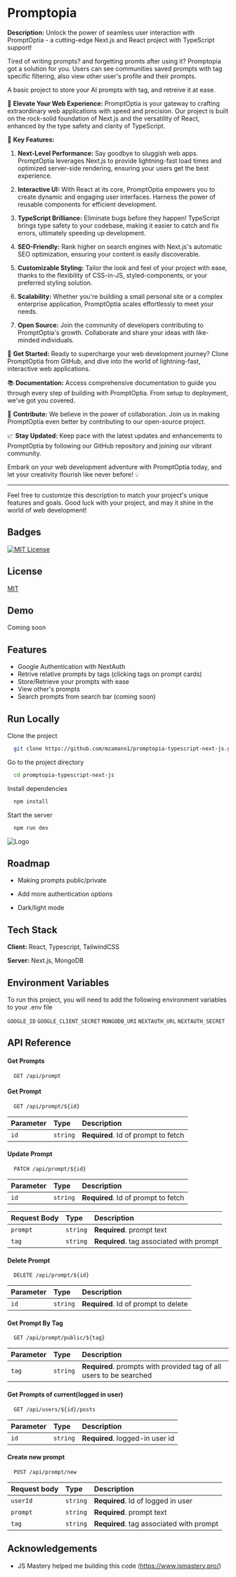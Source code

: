 
# Promptopia

**Description:**
Unlock the power of seamless user interaction with PromptOptia - a cutting-edge Next.js and React project with TypeScript support!

Tired of writing prompts? and forgetting promts after using it? Promptopia got a solution for you. Users can see communities saved prompts with tag specific filtering, also view other user's profile and their prompts.

A basic project to store your AI prompts with tag, and retreive it at ease.

🚀 **Elevate Your Web Experience:** PromptOptia is your gateway to crafting extraordinary web applications with speed and precision. Our project is built on the rock-solid foundation of Next.js and the versatility of React, enhanced by the type safety and clarity of TypeScript.

🌟 **Key Features:**

1. **Next-Level Performance:** Say goodbye to sluggish web apps. PromptOptia leverages Next.js to provide lightning-fast load times and optimized server-side rendering, ensuring your users get the best experience.

2. **Interactive UI:** With React at its core, PromptOptia empowers you to create dynamic and engaging user interfaces. Harness the power of reusable components for efficient development.

3. **TypeScript Brilliance:** Eliminate bugs before they happen! TypeScript brings type safety to your codebase, making it easier to catch and fix errors, ultimately speeding up development.

4. **SEO-Friendly:** Rank higher on search engines with Next.js's automatic SEO optimization, ensuring your content is easily discoverable.

5. **Customizable Styling:** Tailor the look and feel of your project with ease, thanks to the flexibility of CSS-in-JS, styled-components, or your preferred styling solution.

6. **Scalability:** Whether you're building a small personal site or a complex enterprise application, PromptOptia scales effortlessly to meet your needs.

7. **Open Source:** Join the community of developers contributing to PromptOptia's growth. Collaborate and share your ideas with like-minded individuals.

🔗 **Get Started:**
Ready to supercharge your web development journey? Clone PromptOptia from GitHub, and dive into the world of lightning-fast, interactive web applications.

📚 **Documentation:**
Access comprehensive documentation to guide you through every step of building with PromptOptia. From setup to deployment, we've got you covered.

🤝 **Contribute:**
We believe in the power of collaboration. Join us in making PromptOptia even better by contributing to our open-source project.

📈 **Stay Updated:**
Keep pace with the latest updates and enhancements to PromptOptia by following our GitHub repository and joining our vibrant community.

Embark on your web development adventure with PromptOptia today, and let your creativity flourish like never before! 💡


---



Feel free to customize this description to match your project's unique features and goals. Good luck with your project, and may it shine in the world of web development!


## Badges

[![MIT License](https://img.shields.io/badge/License-MIT-green.svg)](https://choosealicense.com/licenses/mit/)


## License

[MIT](https://choosealicense.com/licenses/mit/)


## Demo

Coming soon


## Features

- Google Authentication with NextAuth
- Retrive relative prompts by tags (clicking tags on prompt cards)
- Store/Retrieve your prompts with ease
- View other's prompts
- Search prompts from search bar (coming soon)

## Run Locally

Clone the project

```bash
  git clone https://github.com/mzamann1/promptopia-typescript-next-js.git
```

Go to the project directory

```bash
  cd promptopia-typescript-next-js
```

Install dependencies

```bash
  npm install
```

Start the server

```bash
  npm run dev
```


![Logo](https://dev-to-uploads.s3.amazonaws.com/uploads/articles/th5xamgrr6se0x5ro4g6.png)


## Roadmap

- Making prompts public/private

-  Add more authentication options

- Dark/light mode


## Tech Stack

**Client:** React, Typescript, TailwindCSS

**Server:** Next.js, MongoDB


## Environment Variables

To run this project, you will need to add the following environment variables to your .env file

`GOOGLE_ID`
`GOOGLE_CLIENT_SECRET`
`MONGODB_URI`
`NEXTAUTH_URL`
`NEXTAUTH_SECRET`


## API Reference


#### Get Prompts

```http
  GET /api/prompt
```



#### Get Prompt

```http
  GET /api/prompt/${id}
```

| Parameter | Type     | Description                       |
| :-------- | :------- | :-------------------------------- |
| `id`      | `string` | **Required**. Id of prompt to fetch |


#### Update Prompt

```http
  PATCH /api/prompt/${id}
```

| Parameter | Type     | Description                       |
| :-------- | :------- | :-------------------------------- |
| `id`      | `string` | **Required**. Id of prompt to fetch |


| Request Body | Type     | Description                       |
| :-------- | :------- | :-------------------------------- |
| `prompt`      | `string` | **Required**. prompt text |
| `tag`      | `string` | **Required**. tag associated with prompt |



#### Delete Prompt

```http
  DELETE /api/prompt/${id}
```

| Parameter | Type     | Description                       |
| :-------- | :------- | :-------------------------------- |
| `id`      | `string` | **Required**. Id of prompt to delete |



#### Get Prompt By Tag

```http
  GET /api/prompt/public/${tag}
```

| Parameter | Type     | Description                       |
| :-------- | :------- | :-------------------------------- |
| `tag`      | `string` | **Required**. prompts with provided tag of all users to be searched  |


#### Get Prompts of current(logged in user)

```http
  GET /api/users/${id}/posts
```

| Parameter | Type     | Description                       |
| :-------- | :------- | :-------------------------------- |
| `id`      | `string` | **Required**. logged-in user id |



#### Create new prompt

```http
  POST /api/prompt/new
```

| Request body | Type     | Description                       |
| :-------- | :------- | :-------------------------------- |
| `userId`      | `string` | **Required**. Id of logged in user |
| `prompt`      | `string` | **Required**. prompt text |
| `tag`      | `string` | **Required**. tag associated with prompt |



## Acknowledgements

 - JS Mastery helped me building this code (https://www.jsmastery.pro/)


